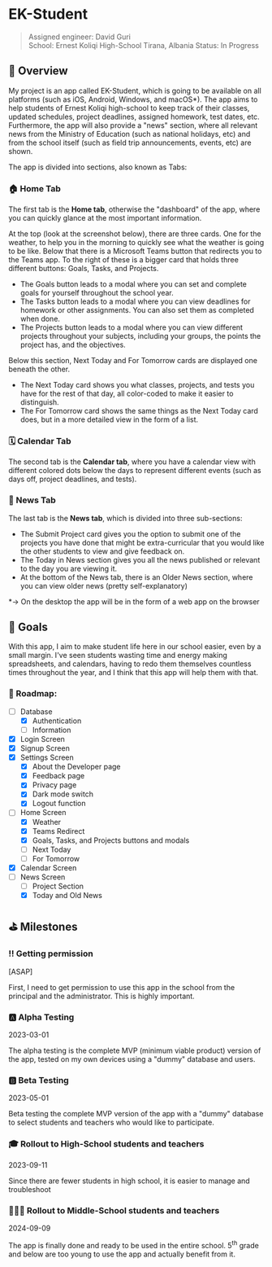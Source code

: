 # EK-Student

> Assigned engineer: David Guri  
> School: Ernest Koliqi High-School
> Tirana, Albania
> Status: In Progress

## 👀 Overview

My project is an app called EK-Student, which is going to be available on all platforms (such as iOS, Android, Windows, and macOS\*). The app aims to help students of Ernest Koliqi high-school to keep track of their classes, updated schedules, project deadlines, assigned homework, test dates, etc. Furthermore, the app will also provide a "news" section, where all relevant news from the Ministry of Education (such as national holidays, etc) and from the school itself (such as field trip announcements, events, etc) are shown.

The app is divided into sections, also known as Tabs:

### 🏠 Home Tab

The first tab is the **Home tab**, otherwise the "dashboard" of the app, where you can quickly glance at the most important information.

At the top (look at the screenshot below), there are three cards. One for the weather, to help you in the morning to quickly see what the weather is going to be like. Below that there is a Microsoft Teams button that redirects you to the Teams app. To the right of these is a bigger card that holds three different buttons: Goals, Tasks, and Projects.

-   The Goals button leads to a modal where you can set and complete goals for yourself throughout the school year.
-   The Tasks button leads to a modal where you can view deadlines for homework or other assignments. You can also set them as completed when done.
-   The Projects button leads to a modal where you can view different projects throughout your subjects, including your groups, the points the project has, and the objectives.

Below this section, Next Today and For Tomorrow cards are displayed one beneath the other.

-   The Next Today card shows you what classes, projects, and tests you have for the rest of that day, all color-coded to make it easier to distinguish.
-   The For Tomorrow card shows the same things as the Next Today card does, but in a more detailed view in the form of a list.

### 🗓️ Calendar Tab

The second tab is the **Calendar tab**, where you have a calendar view with different colored dots below the days to represent different events (such as days off, project deadlines, and tests).

### 📰 News Tab

The last tab is the **News tab**, which is divided into three sub-sections:

-   The Submit Project card gives you the option to submit one of the projects you have done that might be extra-curricular that you would like the other students to view and give feedback on.
-   The Today in News section gives you all the news published or relevant to the day you are viewing it.
-   At the bottom of the News tab, there is an Older News section, where you can view older news (pretty self-explanatory)

\*→ On the desktop the app will be in the form of a web app on the browser

## 🎯 Goals

With this app, I aim to make student life here in our school easier, even by a small margin. I've seen students wasting time and energy making spreadsheets, and calendars, having to redo them themselves countless times throughout the year, and I think that this app will help them with that.

### 🚗 Roadmap:

-   [ ] Database
    -   [x] Authentication
    -   [ ] Information
-   [x] Login Screen
-   [x] Signup Screen
-   [x] Settings Screen
    -   [x] About the Developer page
    -   [x] Feedback page
    -   [x] Privacy page
    -   [x] Dark mode switch
    -   [x] Logout function
-   [ ] Home Screen
    -   [x] Weather
    -   [x] Teams Redirect
    -   [x] Goals, Tasks, and Projects buttons and modals
    -   [ ] Next Today
    -   [ ] For Tomorrow
-   [x] Calendar Screen
-   [ ] News Screen
    -   [ ] Project Section
    -   [x] Today and Old News

## ﻿⛳️ Milestones

### ‼️ Getting permission

[ASAP]

First, I need to get permission to use this app in the school from the principal and the administrator. This is highly important.

### 🅰️ Alpha Testing

2023-03-01

The alpha testing is the complete MVP (minimum viable product) version of the app, tested on my own devices using a "dummy" database and users.

### 🅱️ Beta Testing

2023-05-01

Beta testing the complete MVP version of the app with a "dummy" database to select students and teachers who would like to participate.

### 🎓 Rollout to High-School students and teachers

2023-09-11

Since there are fewer students in high school, it is easier to manage and troubleshoot

### 🧑🏻‍🏫 Rollout to Middle-School students and teachers

2024-09-09

The app is finally done and ready to be used in the entire school. 5<sup>th</sup> grade and below are too young to use the app and actually benefit from it.
